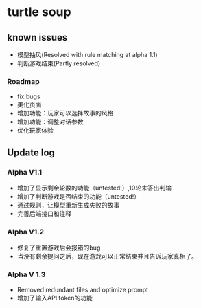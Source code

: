 # turtle soup
## known issues
+ 模型抽风(Resolved with rule matching at alpha 1.1)
+ 判断游戏结束(Partly resolved)
### Roadmap
+ fix bugs
+ 美化页面
+ 增加功能：玩家可以选择故事的风格
+ 增加功能：调整对话参数
+ 优化玩家体验
## Update log
### Alpha V1.1 
+ 增加了显示剩余轮数的功能（untested!）,10轮未答出判输
+ 增加了判断游戏是否结束的功能（untested!）
+ 通过规则，让模型重新生成失败的故事
+ 完善后端接口和注释
### Alpha V1.2 
+ 修复了重置游戏后会报错的bug
+ 当没有剩余提问之后，现在游戏可以正常结束并且告诉玩家真相了。
### Alpha V 1.3
+ Removed redundant files and optimize prompt
+ 增加了输入API token的功能